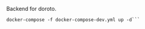 Backend for doroto.

```docker-compose -f docker-compose-dev.yml build
docker-compose -f docker-compose-dev.yml up -d```